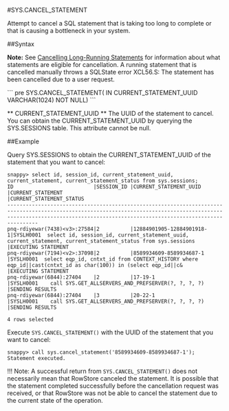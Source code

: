 #SYS.CANCEL_STATEMENT

Attempt to cancel a SQL statement that is taking too long to complete or that is causing a bottleneck in your system.

##Syntax

<p class="note"><strong>Note:</strong> See <a href="../../manage_guide/Topics/cancelling-queries.html#concept_wjv_mq1_rn" class="xref" title="When managing a RowStore deployment, it may become necessary to cancel statements that are taking too long to complete, or that are causing bottlenecks in your system. RowStore supports canceling queries using either a system procedure or the JDBC Statement.cancel() API.">Cancelling Long-Running Statements</a> for information about what statements are eligible for cancellation. A running statement that is cancelled manually throws a SQLState error XCL56.S: The statement has been cancelled due to a user request.</p>
``` pre
SYS.CANCEL_STATEMENT( 
    IN CURRENT_STATEMENT_UUID VARCHAR(1024) NOT NULL)
```

** CURRENT\_STATEMENT\_UUID  **
The UUID of the statement to cancel. You can obtain the CURRENT\_STATEMENT\_UUID by querying the SYS.SESSIONS table. This attribute cannot be null.

##Example

Query SYS.SESSIONS to obtain the CURRENT\_STATEMENT\_UUID of the statement that you want to cancel:

``` pre
snappy> select id, session_id, current_statement_uuid, current_statement, current_statement_status from sys.sessions;
ID                          |SESSION_ID |CURRENT_STATEMENT_UUID   |CURRENT_STATEMENT                                                                                                               |CURRENT_STATEMENT_STATUS
----------------------------------------------------------------------------------------------------------------------------------------------------------------------------------------------------------------------------
pnq-rdiyewar(7438)<v3>:27584|2          |12884901905-12884901918-1|SYSLH0001  select id, session_id, current_statement_uuid, current_statement, current_statement_status from sys.sessions          |EXECUTING STATEMENT     
pnq-rdiyewar(7194)<v2>:37098|2          |8589934609-8589934687-1  |SYSLH0001  select eqp_id, cntxt_id from CONTEXT_HISTORY where eqp_id||cast(cntxt_id as char(100)) in (select eqp_id||c&           |EXECUTING STATEMENT     
pnq-rdiyewar(6844):27404    |2          |17-19-1                  |SYSLH0001    call SYS.GET_ALLSERVERS_AND_PREFSERVER(?, ?, ?, ?)                                                                    |SENDING RESULTS         
pnq-rdiyewar(6844):27404    |3          |20-22-1                  |SYSLH0001    call SYS.GET_ALLSERVERS_AND_PREFSERVER(?, ?, ?, ?)                                                                    |SENDING RESULTS         

4 rows selected
```

Execute `SYS.CANCEL_STATEMENT()` with the UUID of the statement that you want to cancel:

``` pre
snappy> call sys.cancel_statement('8589934609-8589934687-1');
Statement executed.
```

!!! Note: 
A successful return from `SYS.CANCEL_STATEMENT()` does not necessarily mean that RowStore canceled the statement. It is possible that the statement completed successfully before the cancellation request was received, or that RowStore was not be able to cancel the statement due to the current state of the operation. 


